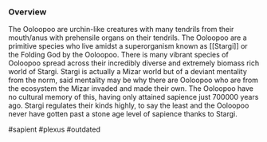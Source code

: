 
### Overview

The Ooloopoo are urchin-like creatures with many tendrils from their mouth/anus with prehensile organs on their tendrils.  The Ooloopoo are a primitive species who live amidst a superorganism known as [[Stargi]] or the Folding God by the Ooloopoo.  There is many vibrant species of Ooloopoo spread across their incredibly diverse and extremely biomass rich world of Stargi.  Stargi is actually a Mizar world but of a deviant mentality from the norm, said mentality may be why there are Ooloopoo who are from the ecosystem the Mizar invaded and made their own.  The Ooloopoo have no cultural memory of this, having only attained sapience just 700000 years ago.  Stargi regulates their kinds highly, to say the least and the Ooloopoo never have gotten past a stone age level of sapience thanks to Stargi.   

#sapient 
#plexus 
#outdated 
